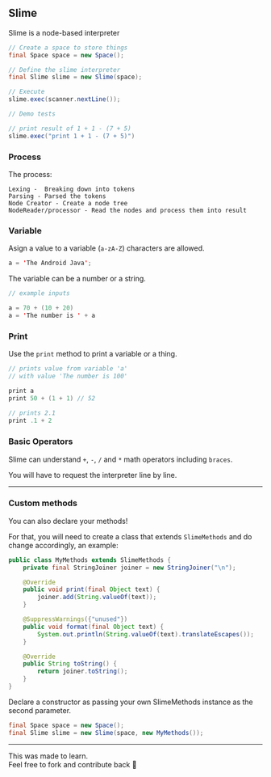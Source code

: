 ## Slime

Slime is a node-based interpreter

```java
// Create a space to store things
final Space space = new Space();

// Define the slime interpreter
final Slime slime = new Slime(space);

// Execute
slime.exec(scanner.nextLine());

// Demo tests

// print result of 1 + 1 - (7 + 5)       
slime.exec("print 1 + 1 - (7 + 5)")
```

### Process

The process:

```
Lexing -  Breaking down into tokens
Parsing - Parsed the tokens
Node Creator - Create a node tree
NodeReader/processor - Read the nodes and process them into result
```

### Variable

Asign a value to a variable (`a-zA-Z`) characters are allowed.

```java
a = 'The Android Java';
```

The variable can be a number or a string.

```java
// example inputs

a = 70 + (10 + 20)
a = 'The number is ' + a
```

### Print

Use the `print` method to print a variable or a thing.

```java
// prints value from variable 'a' 
// with value 'The number is 100'

print a
print 50 + (1 + 1) // 52
        
// prints 2.1        
print .1 + 2
```

### Basic Operators

Slime can understand `+`, `-`, `/` and `*` math operators including `braces`.

You will have to request the interpreter line by line.

<hr>

### Custom methods

You can also declare your methods!<br>

For that, you will need to create a class that extends `SlimeMethods`
and do change accordingly, an example:

```java
public class MyMethods extends SlimeMethods {
    private final StringJoiner joiner = new StringJoiner("\n");

    @Override
    public void print(final Object text) {
        joiner.add(String.valueOf(text));
    }

    @SuppressWarnings({"unused"})
    public void format(final Object text) {
        System.out.println(String.valueOf(text).translateEscapes());
    }

    @Override
    public String toString() {
        return joiner.toString();
    }
}
```

Declare a constructor as passing your own SlimeMethods instance as the second parameter.

```java
final Space space = new Space();
final Slime slime = new Slime(space, new MyMethods());
```
<hr>
This was made to learn.
<br>
Feel free to fork and contribute back 🙂
